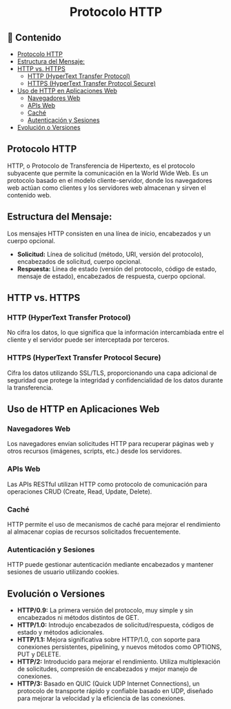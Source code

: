 <h1 align="center">Protocolo HTTP</h1>

<h2>📑 Contenido</h2>

- [Protocolo HTTP](#protocolo-http)
- [Estructura del Mensaje:](#estructura-del-mensaje)
- [HTTP vs. HTTPS](#http-vs-https)
  - [HTTP (HyperText Transfer Protocol)](#http-hypertext-transfer-protocol)
  - [HTTPS (HyperText Transfer Protocol Secure)](#https-hypertext-transfer-protocol-secure)
- [Uso de HTTP en Aplicaciones Web](#uso-de-http-en-aplicaciones-web)
  - [Navegadores Web](#navegadores-web)
  - [APIs Web](#apis-web)
  - [Caché](#caché)
  - [Autenticación y Sesiones](#autenticación-y-sesiones)
- [Evolución o Versiones](#evolución-o-versiones)

## Protocolo HTTP

HTTP, o Protocolo de Transferencia de Hipertexto, es el protocolo subyacente que permite la comunicación en la World Wide Web. Es un protocolo basado en el modelo cliente-servidor, donde los navegadores web actúan como clientes y los servidores web almacenan y sirven el contenido web.

## Estructura del Mensaje:

Los mensajes HTTP consisten en una línea de inicio, encabezados y un cuerpo opcional.

- **Solicitud:** Línea de solicitud (método, URI, versión del protocolo), encabezados de solicitud, cuerpo opcional.
- **Respuesta:** Línea de estado (versión del protocolo, código de estado, mensaje de estado), encabezados de respuesta, cuerpo opcional.

## HTTP vs. HTTPS

### HTTP (HyperText Transfer Protocol)

No cifra los datos, lo que significa que la información intercambiada entre el cliente y el servidor puede ser interceptada por terceros.

### HTTPS (HyperText Transfer Protocol Secure)

Cifra los datos utilizando SSL/TLS, proporcionando una capa adicional de seguridad que protege la integridad y confidencialidad de los datos durante la transferencia.

## Uso de HTTP en Aplicaciones Web

### Navegadores Web

Los navegadores envían solicitudes HTTP para recuperar páginas web y otros recursos (imágenes, scripts, etc.) desde los servidores.

### APIs Web

Las APIs RESTful utilizan HTTP como protocolo de comunicación para operaciones CRUD (Create, Read, Update, Delete).

### Caché

HTTP permite el uso de mecanismos de caché para mejorar el rendimiento al almacenar copias de recursos solicitados frecuentemente.

### Autenticación y Sesiones

HTTP puede gestionar autenticación mediante encabezados y mantener sesiones de usuario utilizando cookies.

## Evolución o Versiones

- **HTTP/0.9:** La primera versión del protocolo, muy simple y sin encabezados ni métodos distintos de GET.
- **HTTP/1.0:** Introdujo encabezados de solicitud/respuesta, códigos de estado y métodos adicionales.
- **HTTP/1.1:** Mejora significativa sobre HTTP/1.0, con soporte para conexiones persistentes, pipelining, y nuevos métodos como OPTIONS, PUT y DELETE.
- **HTTP/2:** Introducido para mejorar el rendimiento. Utiliza multiplexación de solicitudes, compresión de encabezados y mejor manejo de conexiones.
- **HTTP/3:** Basado en QUIC (Quick UDP Internet Connections), un protocolo de transporte rápido y confiable basado en UDP, diseñado para mejorar la velocidad y la eficiencia de las conexiones.
